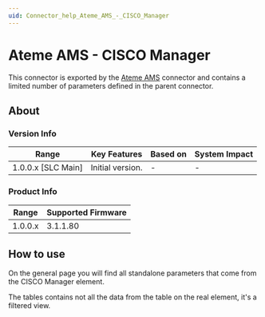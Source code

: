 ```yaml
---
uid: Connector_help_Ateme_AMS_-_CISCO_Manager
---
```


# Ateme AMS - CISCO Manager

This connector is exported by the [Ateme AMS](xref:Connector_help_Ateme_AMS) connector and contains a limited number of parameters defined in the parent connector.

## About

### Version Info

| Range                | Key Features     | Based on     | System Impact     |
|----------------------|------------------|--------------|-------------------|
| 1.0.0.x [SLC Main]   | Initial version. | -            | -                 |

### Product Info

| Range     | Supported Firmware     |
|-----------|------------------------|
| 1.0.0.x   | 3.1.1.80               |

## How to use

On the general page you will find all standalone parameters that come from the CISCO Manager element.

The tables contains not all the data from the table on the real element, it's a filtered view.

